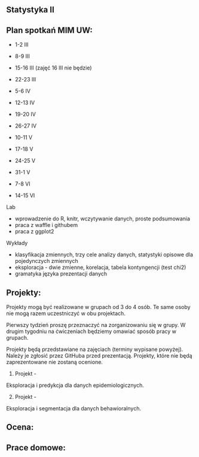 Statystyka II
-------------

Plan spotka&#324; MIM UW:
-------------------------

* 1-2 III
* 8-9 III
* 15-16 III (zajęć 16 III nie będzie)
* 22-23 III
* 5-6 IV
* 12-13 IV
* 19-20 IV

* 26-27 IV
* 10-11 V
* 17-18 V
* 24-25 V
* 31-1 V
* 7-8 VI
* 14-15 VI




Lab

* wprowadzenie do R, knitr, wczytywanie danych, proste podsumowania
* praca z waffle i githubem
* praca z ggplot2

Wykłady

* klasyfikacja zmiennych, trzy cele analizy danych, statystyki opisowe dla pojedynczych zmiennych
* eksploracja - dwie zmienne, korelacja, tabela kontyngencji (test chi2)
* gramatyka języka prezentacji danych







Projekty:
---------

Projekty mogą być realizowane w grupach od 3 do 4 osób. Te same osoby nie mogą razem uczestniczyć w obu projektach.

Pierwszy tydzień proszę przeznaczyć na zorganizowaniu się w grupy. W drugim tygodniu na ćwiczeniach będziemy omawiać sposób pracy w grupach.

Projekty będą przedstawiane na zajęciach (terminy wypisane powyżej). Należy je zgłosić przez GitHuba przed prezentacją. Projekty, które nie będą zaprezentowane nie zostaną ocenione.

1. Projekt - 

Eksploracja i predykcja dla danych epidemiologicznych.

2. Projekt - 

Eksploracja i segmentacja dla danych behawioralnych.

Ocena:
------



Prace domowe:
-------------

